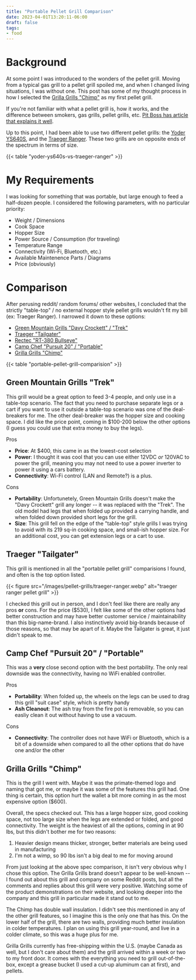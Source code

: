 ```yaml
---
title: "Portable Pellet Grill Comparison"
date: 2023-04-01T13:20:11-06:00
draft: false
tags:
- food
---
```


# Background 

At some point I was introduced to the wonders of the pellet grill. Moving from a typical gas grill to a pellet grill spoiled me, and when I changed living situations, I was without one. This post has some of my thought process in how I selected the [Grilla Grills "Chimp"](https://www.grillagrills.com/) as my first pellet grill.

If you're not familiar with what a pellet grill is, how it works, and the difference between smokers, gas grills, pellet grills, etc. [Pit Boss has article that explains it well](https://pitboss-grills.com/smoke-science/back-to-basics/pellet-grills-101-how-do-pellet-grills-work).

Up to this point, I had been able to use two different pellet grills: the [Yoder YS640S](https://www.yodersmokers.com/pellet/the-ys640s-pellet-grill/), and the [Traeger Ranger](https://www.traeger.com/pellet-grills/portable/ranger). These two grills are on opposite ends of the spectrum in terms of size.

{{< table "yoder-ys640s-vs-traeger-ranger" >}}

# My Requirements

I was looking for something that was portable, but large enough to feed a half-dozen people. I considered the following parameters, with no particular priority:

- Weight / Dimensions
- Cook Space
- Hopper Size
- Power Source / Consumption (for traveling)
- Temperature Range
- Connectivity (Wi-Fi, Bluetooth, etc.)
- Available Maintenence Parts / Diagrams
- Price (obviously)

# Comparison

After perusing reddit/ random forums/ other websites, I concluded that the strictly "table-top" / no external hopper style pellet grills wouldn't fit my bill (ex: Traeger Ranger). I narrowed it down to these options:

- [Green Mountain Grills "Davy Crockett" / "Trek"](https://greenmountaingrills.com/products/grills/prime/trek/) 
- [Traeger "Tailgater"](https://www.traeger.com/pellet-grills/portable/tailgater-black)
- [Rectec "RT-380 Bullseye"](https://www.recteq.com/products/rt-b380-wood-pellet-grill)
- [Camp Chef "Pursuit 20" / "Portable"](https://www.campchef.com/camp-chef-%7C-pursuit-pellet-grill/CC-PPG20.html)
- [Grilla Grills "Chimp"](https://www.grillagrills.com/products/chimp-tailgater-wood-pellet-grill)

{{< table "portable-pellet-grill-comparision" >}}

## Green Mountain Grills "Trek"

This grill would be a great option to feed 3-4 people, and only use in a table-top scenario. The fact that you need to purchase separate legs or a cart if you want to use it outside a table-top scenario was one of the deal-breakers for me. The other deal-breaker was the hopper size and cooking space. I did like the price point, coming in $100-200 below the other options (I guess you could use that extra money to buy the legs).

Pros
* __Price__: At $400, this came in as the lowest-cost selection
* __Power__: I thought it was cool that you can use either 12VDC _or_ 120VAC to power the grill, meaning you may not need to use a power inverter to power it using a cars battery.
* __Connectivity__: Wi-Fi control (LAN and Remote?) is a plus. 

Cons 

* __Portability__: Unfortunetely, Green Mountain Grills doesn't make the "Davy Crockett" grill any longer -- it was replaced with the "Trek". The old model had legs that when folded up provided a carrying handle, and when folded down provided short legs for the grill.
* __Size__: This grill fell on the edge of the "table-top" style grills I was trying to avoid with its 219 sq-in cooking space, and small-ish hopper size. For an additional cost, you can get extension legs or a cart to use.

## Traeger "Tailgater"

This grill is mentioned in all the "portable pellet grill" comparisions I found, and often is the top option listed. 

{{< figure src="/images/pellet-grills/traeger-ranger.webp" alt="traeger ranger pellet grill"  >}}

I checked this grill out in person, and I don't feel like there are really any pros __or__ cons. For the price ($530), I felt like some of the other options had better construction and may have better customer service / maintainability than this big-name-brand. I also instinctively avoid big-brands because of those reasons, so that may be apart of it. Maybe the Tailgater is great, it just didn't speak to me.


## Camp Chef "Pursuit 20" / "Portable"

This was a __very__ close second option with the best portability. The only real downside was the connectivity, having no WiFi enabled controller.

Pros
* __Portability__: When folded up, the wheels on the legs can be used to drag this grill "suit case" style, which is pretty handy
* __Ash Cleanout__: The ash tray from the fire pot is removable, so you can easliy clean it out without having to use a vacuum.

Cons
* __Connectivity__: The controller does not have WiFi or Bluetooth, which is a bit of a downside when compared to all the other options that do have one and/or the other

## Grilla Grills "Chimp"

This is the grill I went with. Maybe it was the primate-themed logo and naming that got me, or maybe it was some of the features this grill had. One thing is certain, this option hurt the wallet a bit more coming in as the most expensive option ($600).

Overall, the specs checked out. This has a large hopper size, good cooking space, not too large size when the legs are extended or folded, and good connectivity. The weight is the heaviest of all the options, coming in at 90 lbs, but this didn't bother me for two reasons:

1. Heavier design means thicker, stronger, better materials are being used in manufacturing
2. I'm not a wimp, so 90 lbs isn't a big deal to me for moving around

From just looking at the above spec comparison, it isn't very obvious why I chose this option. The Grilla Grills brand doesn't appear to be well-known -- I found out about this grill and company on some Reddit posts, but all the comments and replies about this grill were very positive. Watching some of the product demonstrations on their website, and looking deeper into the company and this grill in particular made it stand out to me.

The Chimp has double wall insulation. I didn't see this mentioned in any of the other grill features, so I imagine this is the only one that has this. On the lower half of the grill, there are two walls, providing much better insulation in colder temperatures. I plan on using this grill year-round, and live in a colder climate, so this was a huge plus for me.

Grilla Grills currently has free-shipping within the U.S. (maybe Canada as well, but I don't care about them) and the grill arrived within a week or two to my front door. It comes with the everything you need to grill out-of-the-box, except a grease bucket (I used a cut-up aluminum can at first), and pellets.

